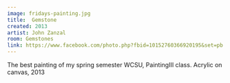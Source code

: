```yaml
---
image: fridays-painting.jpg
title:  Gemstone
created: 2013
artist: John Zanzal
room: Gemstones
link: https://www.facebook.com/photo.php?fbid=10152760366920195&set=pb.846910194.-2207520000..&type=3&theater
---
```


The best painting of my spring semester WCSU, PaintingIII class. Acrylic on canvas, 2013